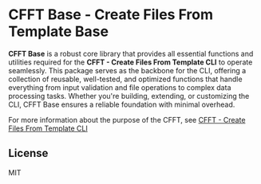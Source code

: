 # CFFT Base - Create Files From Template Base

**CFFT Base** is a robust core library that provides all essential functions and utilities required for the **CFFT - Create Files From Template CLI** to operate seamlessly. This package serves as the backbone for the CLI, offering a collection of reusable, well-tested, and optimized functions that handle everything from input validation and file operations to complex data processing tasks. Whether you're building, extending, or customizing the CLI, CFFT Base ensures a reliable foundation with minimal overhead.

For more information about the purpose of the CFFT, see [CFFT - Create Files From Template CLI](https://www.npmjs.com/package/@beezydev/create-files-from-template-cli)

## License

MIT
